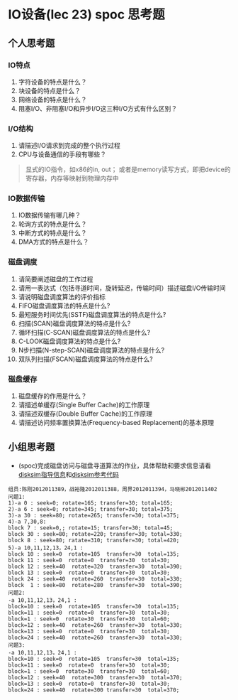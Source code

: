 # IO设备(lec 23) spoc 思考题

## 个人思考题
### IO特点 
 1. 字符设备的特点是什么？
 1. 块设备的特点是什么？
 1. 网络设备的特点是什么？
 1. 阻塞I/O、非阻塞I/O和异步I/O这三种I/O方式有什么区别？

### I/O结构
 1. 请描述I/O请求到完成的整个执行过程
 1. CPU与设备通信的手段有哪些？

> 显式的IO指令，如x86的in, out； 或者是memory读写方式，即把device的寄存器，内存等映射到物理内存中 

### IO数据传输
 1. IO数据传输有哪几种？
 1. 轮询方式的特点是什么？
 1. 中断方式的特点是什么？
 1. DMA方式的特点是什么？

### 磁盘调度
 1. 请简要阐述磁盘的工作过程
 1. 请用一表达式（包括寻道时间，旋转延迟，传输时间）描述磁盘I/O传输时间
 1. 请说明磁盘调度算法的评价指标
 1. FIFO磁盘调度算法的特点是什么?
 1. 最短服务时间优先(SSTF)磁盘调度算法的特点是什么?
 1. 扫描(SCAN)磁盘调度算法的特点是什么?
 1. 循环扫描(C-SCAN)磁盘调度算法的特点是什么?
 1. C-LOOK磁盘调度算法的特点是什么?
 1. N步扫描(N-step-SCAN)磁盘调度算法的特点是什么?
 1. 双队列扫描(FSCAN)磁盘调度算法的特点是什么?

### 磁盘缓存
 1. 磁盘缓存的作用是什么？
 1. 请描述单缓存(Single Buffer Cache)的工作原理
 1. 请描述双缓存(Double Buffer Cache)的工作原理
 1. 请描述访问频率置换算法(Frequency-based Replacement)的基本原理

## 小组思考题
 - (spoc)完成磁盘访问与磁盘寻道算法的作业，具体帮助和要求信息请看[disksim指导信息](https://github.com/chyyuu/ucore_lab/blob/master/related_info/lab8/disksim-homework.md)和[disksim参考代码](https://github.com/chyyuu/ucore_lab/blob/master/related_info/lab8/disksim-homework.py)

> 
```
组员:陈刚2012011389，战裕隆2012011388，周界2012011394，马晓彬2012011402  
问题1:  
1)-a 0 : seek=0; rotate=165; transfer=30; total=165;  
2)-a 6 : seek=0; rotate=345; transfer=30; total=375;  
3)-a 30 : seek=80; rotate=265; transfer=30; total=375;  
4)-a 7,30,8:  
block 7 : seek=0,; rotate=15; transfer=30; total=45;  
block 30 : seek=80; rotate=220; transfer=30; total=330;
block 8 : seek=80; ratate=310; transfer=30; total=420;  
5)-a 10,11,12,13，24,1 :  
block 10 : seek=0  rotate=105  transfer=30  total=135;   
block 11 : seek=0  rotate=0  transfer=30  total=30;   
block 12 : seek=40  rotate=320  transfer=30  total=390;  
block 13 : seek=0  rotate=0  transfer=30  total=30;  
block 24 : seek=40  rotate=260  transfer=30  total=330;  
block  1 : seek=80  rotate=280  transfer=30  total=390;  
问题2:  
-a 10,11,12,13，24,1 :  
block=10 : seek=0  rotate=105  transfer=30  total=135;  
block=11 : seek=0  rotate=0  transfer=30  total=30;  
block=1 : seek=0  rotate=30  transfer=30  total=60;  
block=12 : seek=40  rotate=260  transfer=30  total=330;  
block=13 : seek=0  rotate=0  transfer=30  total=30;  
block=24 : seek=40  rotate=260  transfer=30  total=330;  
问题3:  
-a 10,11,12,13，24,1 :  
block=10 : seek=0  rotate=105  transfer=30  total=135;  
block=11 : seek=0  rotate=0  transfer=30  total=30;  
block=1 : seek=0  rotate=30  transfer=30  total=60;  
block=12 : seek=40  rotate=300  transfer=30  total=370;  
block=13 : seek=0  rotate=0  transfer=30  total=30;   
block=24 : seek=40  rotate=300 transfer=30  total=370; 
```



